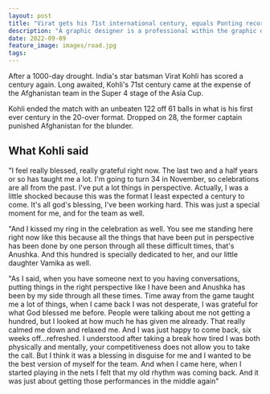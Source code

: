 ```yaml
---
layout: post
title: "Virat gets his 71st international century, equals Ponting record"
description: "A graphic designer is a professional within the graphic design and graphic arts industry."
date: 2022-09-09
feature_image: images/road.jpg
tags: 
---
```


After a 1000-day drought. India's star batsman Virat Kohli has scored a century again. Long awaited, Kohli's 71st century came at the expense of the Afghanistan team in the Super 4 stage of the Asia Cup.


<!--more-->

Kohli ended the match with an unbeaten 122 off 61 balls in what is his first ever century in the 20-over format. Dropped on 28, the former captain punished Afghanistan for the blunder.


## What Kohli said
"I feel really blessed, really grateful right now. The last two and a half years or so has taught me a lot. I'm going to turn 34 in November, so celebrations are all from the past. I've put a lot things in perspective. Actually, I was a little shocked because this was the format I least expected a century to come. It's all god's blessing, I've been working hard. This was just a special moment for me, and for the team as well. 


"And I kissed my ring in the celebration as well. You see me standing here right now like this because all the things that have been put in perspective has been done by one person through all these difficult times, that's Anushka. And this hundred is specially dedicated to her, and our little daughter Vamika as well. 

"As I said, when you have someone next to you having conversations, putting things in the right perspective like I have been and Anushka has been by my side through all these times. Time away from the game taught me a lot of things, when I came back I was not desperate, I was grateful for what God blessed me before. People were talking about me not getting a hundred, but I looked at how much he has given me already. That really calmed me down and relaxed me. And I was just happy to come back, six weeks off...refreshed. I understood after taking a break how tired I was both physically and mentally, your competitiveness does not allow you to take the call. But I think it was a blessing in disguise for me and I wanted to be the best version of myself for the team. And when I came here, when I started playing in the nets I felt that my old rhythm was coming back. And it was just about getting those performances in the middle again" 
